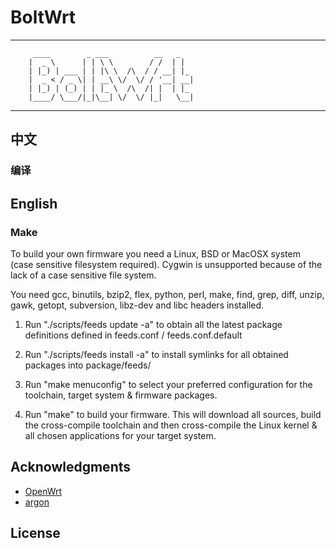 # BoltWrt

 -----------------------------------------------------
         ____        _ ___          __   _   
        |  _ \      | | \ \        / /  | |  
        | |_) | ___ | | |\ \  /\  / / __| |_ 
        |  _ < / _ \| | __\ \/  \/ / '__| __|
        | |_) | (_) | | |_ \  /\  /| |  | |_ 
        |____/ \___/|_|\__| \/  \/ |_|   \__|
                                      
 -----------------------------------------------------

## 中文

### 编译

## English

### Make

To build your own firmware you need a Linux, BSD or MacOSX system (case
sensitive filesystem required). Cygwin is unsupported because of the lack
of a case sensitive file system.

You need gcc, binutils, bzip2, flex, python, perl, make, find, grep, diff,
unzip, gawk, getopt, subversion, libz-dev and libc headers installed.

1. Run "./scripts/feeds update -a" to obtain all the latest package definitions
defined in feeds.conf / feeds.conf.default

2. Run "./scripts/feeds install -a" to install symlinks for all obtained
packages into package/feeds/

3. Run "make menuconfig" to select your preferred configuration for the
toolchain, target system & firmware packages.

4. Run "make" to build your firmware. This will download all sources, build
the cross-compile toolchain and then cross-compile the Linux kernel & all
chosen applications for your target system.

## Acknowledgments

- [OpenWrt](https://github.com/openwrt/openwrt)
- [argon](https://github.com/jerrykuku/luci-theme-argon)

## License


